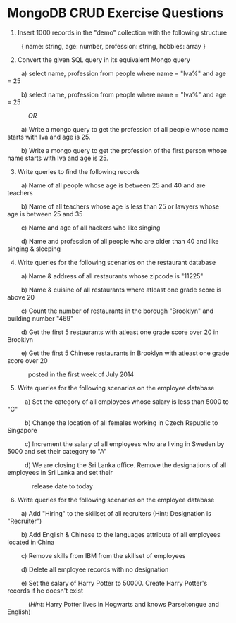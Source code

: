 # MongoDB CRUD Exercise Questions

1) Insert 1000 records in the "demo" collection with the following structure

        { name: string, age: number, profession: string, hobbies: array }

2) Convert the given SQL query in its equivalent Mongo query

        a) select name, profession from people where name = "Iva%" and age = 25

        b) select name, profession from people where name = "Iva%" and age = 25

            _OR_

        a) Write a mongo query to get the profession of all people whose name starts with Iva and age is 25.

        b) Write a mongo query to get the profession of the first person whose name starts with Iva and age is 25.

3) Write queries to find the following records

        a) Name of all people whose age is between 25 and 40 and are teachers

        b) Name of all teachers whose age is less than 25 or lawyers whose age is between 25 and 35

        c) Name and age of all hackers who like singing

        d) Name and profession of all people who are older than 40 and like singing & sleeping

4) Write queries for the following scenarios on the restaurant database

        a) Name & address of all restaurants whose zipcode is "11225"

        b) Name & cuisine of all restaurants where atleast one grade score is above 20

        c) Count the number of restaurants in the borough "Brooklyn" and building number "469"

        d) Get the first 5 restaurants with atleast one grade score over 20 in Brooklyn

        e) Get the first 5 Chinese restaurants in Brooklyn with atleast one grade score over 20

            posted in the first week of July 2014

5) Write queries for the following scenarios on the employee database

          a) Set the category of all employees whose salary is less than 5000 to "C"

          b) Change the location of all females working in Czech Republic to Singapore

          c) Increment the salary of all employees who are living in Sweden by 5000 and set their category to "A"

          d) We are closing the Sri Lanka office. Remove the designations of all employees in Sri Lanka and set their

              release date to today

6) Write queries for the following scenarios on the employee database

        a) Add "Hiring" to the skillset of all recruiters (Hint: Designation is "Recruiter")

        b) Add English & Chinese to the languages attribute of all employees located in China

        c) Remove skills from IBM from the skillset of employees

        d) Delete all employee records with no designation

        e) Set the salary of Harry Potter to 50000. Create Harry Potter's records if he doesn't exist

            (_Hint_: Harry Potter lives in Hogwarts and knows Parseltongue and English)
